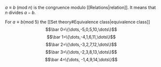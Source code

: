 $a\equiv b\ (\text{mod}\ n)$ is the congruence modulo [[Relations|relation]]. It means that $n$ divides $a-b$.  

For $a\equiv b (\text{mod}\ 5)$ the [[Set theory#Equivalence class|equivalence class]]
$$\bar 0=\{\dots,-5,0,5,10,\dots\}$$$$\bar 1=\{\dots,-4,1,6,11,\dots\}$$$$\bar 2=\{\dots,-3,2,7,12,\dots\}$$$$\bar 3=\{\dots,-2,3,8,13,\dots\}$$$$\bar 4=\{\dots, -1,4,9,14,\dots\}$$